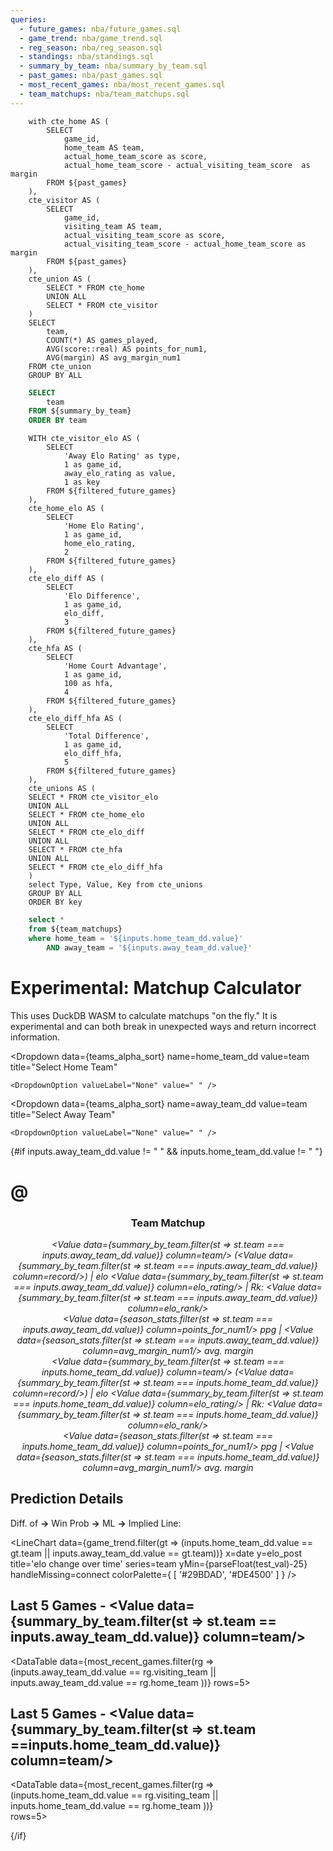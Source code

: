 ```yaml
---
queries:
  - future_games: nba/future_games.sql
  - game_trend: nba/game_trend.sql
  - reg_season: nba/reg_season.sql
  - standings: nba/standings.sql
  - summary_by_team: nba/summary_by_team.sql
  - past_games: nba/past_games.sql
  - most_recent_games: nba/most_recent_games.sql
  - team_matchups: nba/team_matchups.sql
---
```


```season_stats
    with cte_home AS (
        SELECT 
            game_id,
            home_team AS team,
            actual_home_team_score as score,
            actual_home_team_score - actual_visiting_team_score  as margin
        FROM ${past_games}
    ),
    cte_visitor AS (
        SELECT 
            game_id,
            visiting_team AS team,
            actual_visiting_team_score as score,
            actual_visiting_team_score - actual_home_team_score as margin
        FROM ${past_games}
    ),
    cte_union AS (
        SELECT * FROM cte_home
        UNION ALL
        SELECT * FROM cte_visitor
    )
    SELECT
        team,
        COUNT(*) AS games_played,
        AVG(score::real) AS points_for_num1,
        AVG(margin) AS avg_margin_num1
    FROM cte_union
    GROUP BY ALL
```

```sql teams_alpha_sort
    SELECT
        team
    FROM ${summary_by_team}
    ORDER BY team 
```


```predictions_table
    WITH cte_visitor_elo AS (
        SELECT
            'Away Elo Rating' as type,
            1 as game_id,
            away_elo_rating as value,
            1 as key
        FROM ${filtered_future_games}
    ),
    cte_home_elo AS (
        SELECT
            'Home Elo Rating',
            1 as game_id,
            home_elo_rating,
            2
        FROM ${filtered_future_games}
    ),
    cte_elo_diff AS (
        SELECT
            'Elo Difference',
            1 as game_id,
            elo_diff,
            3
        FROM ${filtered_future_games}
    ),
    cte_hfa AS (
        SELECT
            'Home Court Advantage',
            1 as game_id,
            100 as hfa,
            4
        FROM ${filtered_future_games}
    ),
    cte_elo_diff_hfa AS (
        SELECT
            'Total Difference',
            1 as game_id,
            elo_diff_hfa,
            5
        FROM ${filtered_future_games}
    ),
    cte_unions AS (
    SELECT * FROM cte_visitor_elo
    UNION ALL
    SELECT * FROM cte_home_elo
    UNION ALL
    SELECT * FROM cte_elo_diff
    UNION ALL
    SELECT * FROM cte_hfa
    UNION ALL
    SELECT * FROM cte_elo_diff_hfa
    )
    select Type, Value, Key from cte_unions
    GROUP BY ALL
    ORDER BY key
```

```sql filtered_future_games
    select *
    from ${team_matchups}
    where home_team = '${inputs.home_team_dd.value}'
        AND away_team = '${inputs.away_team_dd.value}'
```

# Experimental: Matchup Calculator

This uses DuckDB WASM to calculate matchups "on the fly."
It is experimental and can both break in unexpected ways and return incorrect information.

<Dropdown
    data={teams_alpha_sort} 
    name=home_team_dd
    value=team
    title="Select Home Team"
>
    <DropdownOption valueLabel="None" value=" " />
</Dropdown>

<Dropdown
    data={teams_alpha_sort} 
    name=away_team_dd
    value=team
    title="Select Away Team"
>
    <DropdownOption valueLabel="None" value=" " />
</Dropdown>

{#if inputs.away_team_dd.value != " " && inputs.home_team_dd.value != " "}


# <Value data={filtered_future_games} column=away_team/> @ <Value data={filtered_future_games} column=home_team/>

<center>

### Team Matchup

_<Value data={summary_by_team.filter(st => st.team === inputs.away_team_dd.value)}  column=team/> (<Value data={summary_by_team.filter(st =>
        st.team === inputs.away_team_dd.value)} column=record/>) | elo <Value data={summary_by_team.filter(st => st.team === inputs.away_team_dd.value)}
        column=elo_rating/> | Rk: <Value data={summary_by_team.filter(st =>
        st.team === inputs.away_team_dd.value)}  column=elo_rank/>_ <br> _<Value data={season_stats.filter(st =>
        st.team === inputs.away_team_dd.value)}  column=points_for_num1/> ppg |  <Value data={season_stats.filter(st =>
        st.team === inputs.away_team_dd.value)}  column=avg_margin_num1/> avg. margin_<br>
_<Value data={summary_by_team.filter(st =>
        st.team === inputs.home_team_dd.value)}  column=team/> (<Value data={summary_by_team.filter(st =>
        st.team === inputs.home_team_dd.value)}  column=record/>) | elo <Value data={summary_by_team.filter(st =>
        st.team === inputs.home_team_dd.value)}  column=elo_rating/> | Rk: <Value data={summary_by_team.filter(st =>
        st.team === inputs.home_team_dd.value)}  column=elo_rank/>_ <br> _<Value data={season_stats.filter(st =>
        st.team === inputs.home_team_dd.value)}  column=points_for_num1/> ppg |  <Value data={season_stats.filter(st =>
        st.team === inputs.home_team_dd.value)}  column=avg_margin_num1/> avg. margin_

</center>

## Prediction Details

<DataTable data={predictions_table} rows=5  rowLines=false>
  <Column id=type/>
  <Column id=value/>
</DataTable>

Diff. of <Value data={filtered_future_games} column=elo_diff_hfa/> **->** <Value data={filtered_future_games} column=home_win_pct1/> Win Prob **->** <Value data={filtered_future_games} column=american_odds/> ML **->** Implied Line: <Value data={filtered_future_games} column=implied_line_num1/>

<script>

    $: test_val = Math.min(
            ...game_trend.filter(gt => (inputs.home_team_dd.value == gt.team || inputs.away_team_dd.value == gt.team)
            ).map(item => item.elo_rating)
        )

</script>

<LineChart
    data={game_trend.filter(gt => (inputs.home_team_dd.value == gt.team || inputs.away_team_dd.value == gt.team))} 
    x=date
    y=elo_post
    title='elo change over time'
    series=team
    yMin={parseFloat(test_val)-25}
    handleMissing=connect
    colorPalette={
        [
        '#29BDAD',
        '#DE4500'
        ]
    }
/>

## Last 5 Games - <Value data={summary_by_team.filter(st => st.team == inputs.away_team_dd.value)}  column=team/>

<DataTable
    data={most_recent_games.filter(rg => (inputs.away_team_dd.value == rg.visiting_team || inputs.away_team_dd.value == rg.home_team ))} 
    rows=5>
  <Column id=matchup/>
  <Column id=T title=" "/>
  <Column id=winning_team/>
  <Column id=score/>
  <Column id=elo_change_num1/>
</DataTable>

## Last 5 Games - <Value data={summary_by_team.filter(st => st.team ==inputs.home_team_dd.value)}  column=team/>

<DataTable
    data={most_recent_games.filter(rg => (inputs.home_team_dd.value == rg.visiting_team || inputs.home_team_dd.value == rg.home_team ))}  
    rows=5>
  <Column id=matchup/>
  <Column id=T title=" "/>
  <Column id=winning_team/>
  <Column id=score/>
  <Column id=elo_change_num1/>
</DataTable>

{/if}